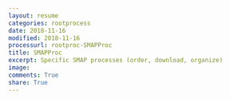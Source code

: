 ```yaml
---
layout: resume
categories: rootprocess
date: 2018-11-16
modified: 2018-11-16
processurl: rootproc-SMAPProc
title: SMAPProc
excerpt: Specific SMAP processes (order, download, organize)
image: 
comments: True
share: True
---
```

